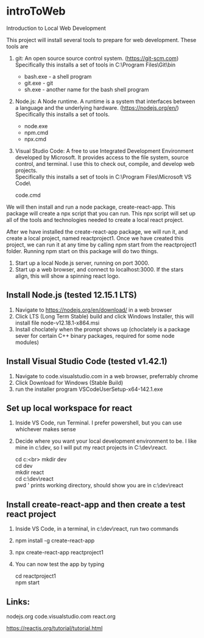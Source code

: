 # introToWeb
Introduction to Local Web Development

This project will install several tools to prepare for web development.  These tools are

1. git:  An open source source control system.  (https://git-scm.com)
    Specifically this installs a set of tools in C:\Program Files\Git\bin

     - bash.exe - a shell program
     - git.exe - git
     - sh.exe - another name for the bash shell program

2. Node.js:  A Node runtime.  A runtime is a system that interfaces between a language and the underlying hardware. (https://nodejs.org/en/)
    Specifically this installs a set of tools.

     - node.exe
     - npm.cmd
     - npx.cmd

3. Visual Studio Code:  A free to use Integrated Development Environment developed by Microsoft.  It provides access to the file system, source control, and terminal.  I use this to check out, compile, and develop web projects.  
  Specifically this installs a set of tools in C:\Program Files\Microsoft VS Code\

    code.cmd

We will then install and run a node package, create-react-app.  This package will create a npx script that you can run.  This npx script will
set up all of the tools and technologies needed to create a local react project.

After we have installed the create-react-app package, we will run it, and create a local project, named reactproject1.  Once we have created this project, we can run it at any time by calling npm start from the reactproject1 folder.  Running npm start on this package will do two things.

1. Start up a local Node.js server, running on port 3000.
2. Start up a web browser, and connect to localhost:3000.  If the stars align, this will show a spinning react logo.

Install Node.js (tested 12.15.1 LTS)
-----------------------------
1. Navigate to https://nodejs.org/en/download/ in a web browser
2. Click LTS (Long Term Stable) build and click Windows Installer, this will install file node-v12.18.1-x864.msi
3. Install choclately when the prompt shows up (choclately is a package sever for certain C++ binary packages, required for some node modules)

Install Visual Studio Code (tested v1.42.1)
-----------------------------
1. Navigate to code.visualstudio.com in a web browser, preferrably chrome
2. Click Download for Windows (Stable Build)
3. run the installer program VSCodeUserSetup-x64-142.1.exe

Set up local workspace for react
-----------------------------
1. Inside VS Code, run Terminal.  I prefer powershell, but you can use whichever makes sense
2. Decide where you want your local development environment to be.  I like mine in c:\dev, so I will put my react projects in C:\dev\react.

   cd c:\<br>
   mkdir dev<br>
   cd dev<br>
   mkdir react<br>
   cd c:\dev\react<br>
   pwd          ' prints working directory, should show you are in c:\dev\react<br>

Install create-react-app and then create a test react project
-----------------------------
1. Inside VS Code, in a terminal, in c:\dev\react, run two commands
2. npm install -g create-react-app
3. npx create-react-app reactproject1
4. You can now test the app by typing

     cd reactproject1<br>
     npm start<br>

Links:
-----------------------------
nodejs.org
code.visualstudio.com
react.org

https://reactjs.org/tutorial/tutorial.html